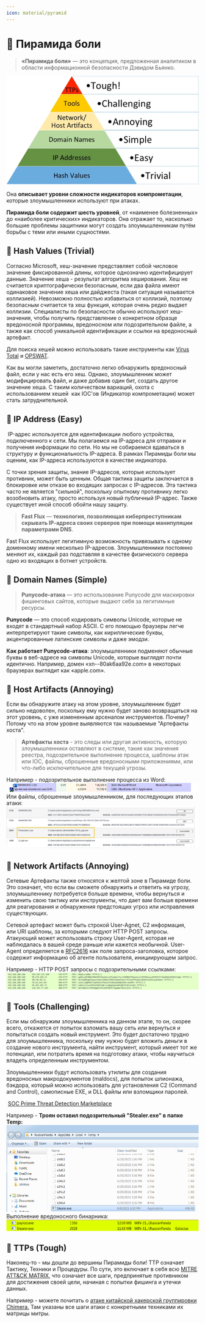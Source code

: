 ```yaml
---
icon: material/pyramid
---
```

# 🔹 Пирамида боли

> **«Пирамида боли»** — это концепция, предложенная аналитиком в области информационной безопасности Дэвидом Бьянко.

![](imgs/Pastedimage20250312150835.png)

Она **описывает уровни сложности индикаторов компрометации**, которые злоумышленники используют при атаках.

**Пирамида боли содержит шесть уровней**, от «наименее болезненных» до «наиболее критических» индикаторов. Она отражает то, насколько большие проблемы защитники могут создать злоумышленникам путём борьбы с теми или иными сущностями.

## 🔹 Hash Values (Trivial)

Согласно Microsoft, хеш-значение представляет собой числовое значение фиксированной длины, которое однозначно идентифицирует данные. Значение хеша - результат алгоритма хеширования. Хеш не считается криптографически безопасным, если два файла имеют одинаковое значение хеша или дайджеста (такая ситуация называется коллизией). Невозможно полностью избавиться от коллизий, поэтому безопасным считается та хеш функция, которая очень редко выдает коллизии. Специалисты по безопасности обычно используют хеш-значения, чтобы получить представление о конкретном образце вредоносной программы, вредоносном или подозрительном файле, а также как способ уникальной идентификации и ссылки на вредоносный артефакт.

Для поиска хешей можно использовать такие инструменты как [Virus Total](https://www.virustotal.com/gui/home/upload) и [OPSWAT](https://www.opswat.com/).

Как вы могли заметить, достаточно легко обнаружить вредоносный файл, если у нас есть его хеш. Однако, злоумышленник может модифицировать файл, и даже добавив один бит, создать другое значение хеша. С таким количеством вариаций, охота с использованием хешей  как IOC'ов (Индикатор компрометации) может стать затруднительной.

## 🔹 IP Address (Easy)

 IP-адрес используется для идентификации любого устройства, подключенного к сети. Мы полагаемся на IP-адреса для отправки и получения информации по сети. Но мы не собираемся вдаваться в структуру и функциональность IP-адреса. В рамках Пирамиды боли мы оценим, как IP-адреса используются в качестве индикатора.

С точки зрения защиты, знание IP-адресов, которые использует противник, может быть ценным. Общая тактика защиты заключается в блокировке или отказе во входящих запросах с IP-адресов. Эта тактика часто не является "сильной", поскольку опытному противнику легко возобновить атаку, просто используя новый публичный IP-адрес. Также существует иной способ обойти нашу защиту.

> **Fast Flux** — **технология, позволяющая киберпреступникам скрывать IP‑адреса своих серверов при помощи манипуляции параметрами DNS**.

Fast Flux использует легитимную возможность привязывать к одному доменному имени несколько IP-адресов. Злоумышленники постоянно меняют их, каждый раз подставляя в качестве физического сервера одно из входящих в ботнет устройств.

## 🔹 Domain Names (Simple)

>**Punycode-атака** — это использование Punycode для маскировки фишинговых сайтов, которые выдают себя за легитимные ресурсы. 

**Punycode** — это способ кодировать символы Unicode, которые не входят в стандартный набор ASCII. С его помощью браузеры легче интерпретируют такие символы, как кириллические буквы, акцентированные латинские символы и даже эмодзи. 

**Как работает Punycode-атака**: злоумышленники подменяют обычные буквы в веб-адресе на символы Unicode, которые выглядят почти идентично. Например, домен «xn--80ak6aa92e.com» в некоторых браузерах выглядит как «apple.com».
## 🔹 Host Artifacts (Annoying)

Если вы обнаружите атаку на этом уровне, злоумышленник будет сильно недоволен, поскольку ему нужно будет заново возвращаться на этот уровень, с уже измененным арсеналом инструментов. Почему? Потому что на этом уровне выявляются так называемые "Артефакты хоста".

> **Артефакты хоста** - это следы или другая активность, которую злоумышленники оставляют в системе, такие как значения реестра, подозрительное выполнение процесса, шаблоны атак или IOC, файлы, сброшенные вредоносными приложениями, или что-либо исключительное для текущей угрозы.

Например - подозрительное выполнение процесса из Word:
![](imgs/Pastedimage20250312141013.png)
Или файлы, сброшенные злоумышленником, для последующих этапов атаки:
![](imgs/Pastedimage20250312141126.png)
## 🔹 Network Artifacts (Annoying)

Сетевые Артефакты также относятся к желтой зоне в Пирамиде боли. Это означает, что если вы сможете обнаружить и ответить на угрозу, злоумышленнику потребуется больше времени, чтобы вернуться и изменить свою тактику или инструменты, что дает вам больше времени для реагирования и обнаружения предстоящих угроз или исправления существующих.

Сетевой артефакт может быть строкой User-Agnet, C2 информация, или URI шаблоны, за которыми следуют HTTP POST запросы. Атакующий может использовать строку User-Agent, которая не наблюдалась в вашей среде раньше или кажется необычной. User-Agent определяется в [RFC2616](https://datatracker.ietf.org/doc/html/rfc2616#page-145) как поле запроса-заголовка, которое содержит информацию об агенте пользователя, инициирующем запрос.

Например - HTTP POST запросы с подозрительными ссылками:
![](imgs/Pastedimage20250312142733.png)
## 🔹 Tools (Challenging)

Если мы обнаружим злоумышленника на данном этапе, то он, скорее всего, откажется от попыток взломать вашу сеть или вернуться и попытаться создать новый инструмент. Это будет достаточно трудно для злоумышленника, поскольку ему нужно будет вложить деньги в создание нового инструмента, найти инструмент, который имеет тот же потенциал, или потратить время на подготовку атаки, чтобы научиться владеть определенным инструментом. 

Злоумышленники будут использовать утилиты для создания вредоносных макродокументов (maldocs), для попыток шпионажа, бэкдора, который можно использовать для установления C2 (Command and Control), самописные EXE, и DLL файлы или взломщики паролей.

 [SOC Prime Threat Detection Marketplace](https://tdm.socprime.com/)

Например - **Троян оставил подозрительный "Stealer.exe" в папке Temp:**
![](imgs/Pastedimage20250312144154.png)
Выполнение вредоносного бинарника:
![](imgs/Pastedimage20250312144444.png)
## 🔹 TTPs (Tough)

Наконец-то - мы дошли до вершины Пирамиды боли! TTP означает Тактику, Техники и Процедуры. По сути, это включает в себя всю [MITRE ATT&CK MATRIX](https://attack.mitre.org/), что означает все шаги, предпринятые противником для достижения своей цели, начиная с попытки фишинга и утечки данных.

Например - можете почитать о [атаке китайской хакерской группировки Chimera.](https://attack.mitre.org/groups/G0114/) Там указаны все шаги атаки с конкретными техниками их матрицы митры.

